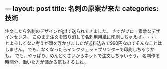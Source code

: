 --
layout: post
title: 名刺の原案が来た
categories: 技術
--

注文したら名刺のデザインがgifで送られてきました。
さすがプロ！素敵なデザインセンス。
このまま注文を取り消して名刺用用紙に印刷しちゃえば・・・。とよろしくない考えが頭を浮かびましたが送料込みで990円なのでそんなことはしません。
でも、なくなったらインクジェットプリンターで印刷しちゃうかも。
でも、やっぱり、めんどくさいからネットで注文しちゃいそう。
名刺作る時間分、働いた方が儲かる気もするしね。
